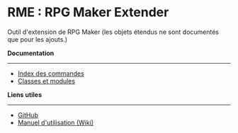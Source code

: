 # RME : RPG Maker Extender
Outil d'extension de RPG Maker (les objets étendus ne sont documentés que pour les ajouts.)

**Documentation**  
- - -  
*    [Index des commandes](Liste%20des%20commandes.md)
*    [Classes et modules](Classes%20et%20modules.md)




**Liens utiles**  
- - -  
*    [GitHub](https://github.com/RMEx/RME)
*    [Manuel d'utilisation (Wiki)](https://github.com/RMEx/RME/wiki)


